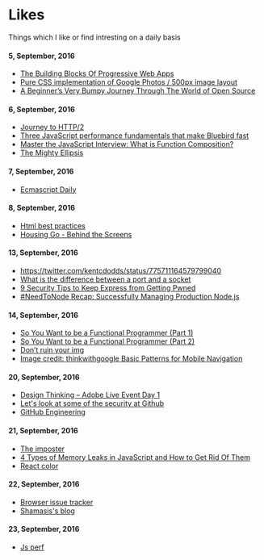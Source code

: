 # Likes
Things which I like or find intresting on a daily basis

#### 5, September, 2016
* [The Building Blocks Of Progressive Web Apps](https://www.smashingmagazine.com/2016/09/the-building-blocks-of-progressive-web-apps/)
* [Pure CSS implementation of Google Photos / 500px image layout](https://github.com/xieranmaya/blog/issues/6)
* [A Beginner’s Very Bumpy Journey Through The World of Open Source](https://medium.freecodecamp.com/a-beginners-very-bumpy-journey-through-the-world-of-open-source-4d108d540b39#.4akalgizs)

#### 6, September, 2016
* [Journey to HTTP/2](http://kamranahmed.info/blog/2016/08/13/http-in-depth/)
* [Three JavaScript performance fundamentals that make Bluebird fast](https://reaktor.com/blog/javascript-performance-fundamentals-make-bluebird-fast/)
* [Master the JavaScript Interview: What is Function Composition?](https://medium.com/javascript-scene/master-the-javascript-interview-what-is-function-composition-20dfb109a1a0#.1r5ywiu1h)
* [The Mighty Ellipsis](https://medium.com/@jsaito/the-mighty-ellipsis-6c2c00ddc864#.jvv1az4vy)
 

#### 7, September, 2016
* [Ecmascript Daily](https://ecmascript-daily.github.io/)

#### 8, September, 2016
* [Html best practices](https://github.com/hail2u/html-best-practices)
* [Housing Go - Behind the Screens](https://medium.com/engineering-housing/progressing-mobile-web-fac3efb8b454#.gtc5tynr5)
 
#### 13, September, 2016
* https://twitter.com/kentcdodds/status/775711164579799040
* [What is the difference between a port and a socket](http://stackoverflow.com/questions/152457/what-is-the-difference-between-a-port-and-a-socket)
* [9 Security Tips to Keep Express from Getting Pwned](https://nodesource.com/blog/nine-security-tips-to-keep-express-from-getting-pwned/)
* [#NeedToNode Recap: Successfully Managing Production Node.js](https://nodesource.com/blog/needtonode-recap-successfully-managing-production-node-js/)

#### 14, September, 2016
* [So You Want to be a Functional Programmer (Part 1)](https://medium.com/@cscalfani/so-you-want-to-be-a-functional-programmer-part-1-1f15e387e536#.4fgyzct5q)
* [So You Want to be a Functional Programmer (Part 2)](https://medium.com/@cscalfani/so-you-want-to-be-a-functional-programmer-part-2-7005682cec4a#.36yjp1i3k)
* [Don’t ruin your img](https://medium.freecodecamp.com/you-need-to-stop-making-these-6-mistakes-with-your-img-s-e242c02d14be#.bvxraf9op)
* [Image credit: thinkwithgoogle
Basic Patterns for Mobile Navigation](https://uxplanet.org/basic-patterns-for-mobile-navigation-d12a87686efe#.1x5wbp40y)

#### 20, September, 2016
* [Design Thinking – Adobe Live Event Day 1](https://www.youtube.com/watch?v=tsePToj6nw4)
* [Let's look at some of the security at Github](https://chloe.re/2016/08/15/lets-look-at-some-of-the-security-at-github/)
* [GitHub Engineering](http://githubengineering.com/)
 
#### 21, September, 2016
* [The imposter](https://thedesignteam.io/the-imposter-ddbe96b14e14#.9goocyxh8)
* [4 Types of Memory Leaks in JavaScript and How to Get Rid Of Them](https://auth0.com/blog/four-types-of-leaks-in-your-javascript-code-and-how-to-get-rid-of-them/)
* [React color](https://github.com/casesandberg/react-color)
 
#### 22, September, 2016
* [Browser issue tracker](https://browser-issue-tracker-search.appspot.com/?q=css%20flexbox)
* [Shamasis's blog](http://www.shamasis.net/)

#### 23, September, 2016
* [Js perf](http://jsperf.hasharray.pw/)

